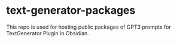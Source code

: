 # text-generator-packages
This repo is used for hosting public packages of GPT3 prompts for TextGenerator Plugin in Obsidian. 

